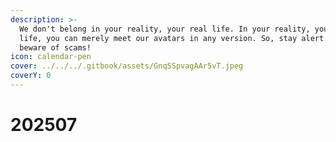 ```yaml
---
description: >-
  We don't belong in your reality, your real life. In your reality, your real
  life, you can merely meet our avatars in any version. So, stay alert and
  beware of scams!
icon: calendar-pen
cover: ../../../.gitbook/assets/GnqSSpvagAAr5vT.jpeg
coverY: 0
---
```


# 202507

